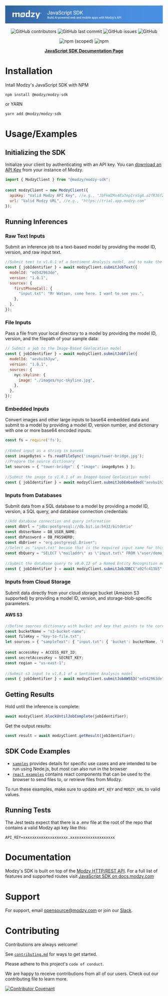 <div align="center">

![javascript-sdk-github-banner.png](javascript-sdk-github-banner.png)

![GitHub contributors](https://img.shields.io/github/contributors/modzy/sdk-javascript?logo=GitHub&style=flat)
![GitHub last commit](https://img.shields.io/github/last-commit/modzy/sdk-javascript?logo=GitHub&style=flat)
![GitHub issues](https://img.shields.io/github/issues-raw/modzy/sdk-javascript?logo=github&style=flat)
![GitHub](https://img.shields.io/github/license/modzy/sdk-javascript?logo=apache&style=flat)

![npm (scoped)](https://img.shields.io/npm/v/@modzy/modzy-sdk?logo=npm)
![npm](https://img.shields.io/npm/dm/@modzy/modzy-sdk?logo=npm)

**[JavaScript SDK Documentation Page](https://docs.modzy.com/docs/javascript)**

</div>

# Installation

Intall Modzy's JavaScript SDK with NPM

```bash
npm install @modzy/modzy-sdk
```
or YARN

```bash
yarn add @modzy/modzy-sdk
```

# Usage/Examples

## Initializing the SDK
Initialize your client by authenticating with an API key. You can [download an API Key](https://docs.modzy.com/docs/view-and-manage-api-keys#download-team-api-key) from your instance of Modzy.

```javascript
import { ModzyClient } from "@modzy/modzy-sdk";

const modzyClient = new ModzyClient({
  apiKey: "Valid Modzy API Key", //e.g., "JbFkWZMx4Ea3epIrxSgA.a2fR36fZi3sdFPoztAXT"
  url: "Valid Modzy URL", //e.g., "https://trial.app.modzy.com"
});
```

## Running Inferences
### Raw Text Inputs
Submit an inference job to a text-based model by providing the model ID, version, and raw input text.

```javascript
//Submit text to v1.0.1 of a Sentiment Analysis model, and to make the job explainable, change explain=True
const { jobIdentifier } = await modzyClient.submitJobText({
  modelId: "ed542963de",
  version: "1.0.1",
  sources: {
    firstPhoneCall: {
      "input.txt": "Mr Watson, come here. I want to see you.",
    },
  },
});
```

### File Inputs
Pass a file from your local directory to a model by providing the model ID, version, and the filepath of your sample data:

```javascript
// Submit a job to the Image-Based Geolocation model
const { jobIdentifier } = await modzyClient.submitJobFile({
  modelId: "aevbu1h3yw",
  version: "1.0.1",
  sources: {
    nyc-skyline: {
      image: "./images/nyc-skyline.jpg",
    },
  },
});
```

### Embedded Inputs
Convert images and other large inputs to base64 embedded data and submit to a model by providing a model ID, version number, and dictionary with one or more base64 encoded inputs:

```javascript
const fs = require('fs');

//Embed input as a string in base64
const imageBytes = fs.readFileSync('images/tower-bridge.jpg');
//Prepare the source dictionary
let sources = { "tower-bridge": { "image": imageBytes } };

//Submit the image to v1.0.1 of an Imaged-based Geolocation model
const { jobIdentifier } = await modzyClient.submitJobEmbedded("aevbu1h3yw", "1.0.1", "application/octet-stream", sources);
```

### Inputs from Databases
Submit data from a SQL database to a model by providing a model ID, version, a SQL query, and database connection credentials:

```javascript
//Add database connection and query information
const dbUrl = "jdbc:postgresql://db.bit.io:5432/bitdotio"
const dbUserName = DB_USER_NAME;
const dbPassword = DB_PASSWORD;
const dbDriver = "org.postgresql.Driver";
//Select as "input.txt" becase that is the required input name for this model
const dbQuery = "SELECT \"mailaddr\" as \"input.txt\" FROM \"user/demo_repo\".\"atl_parcel_attr\" LIMIT 10;";

//Submit the database query to v0.0.12 of a Named Entity Recognition model
const { jobIdentifier } = await modzyClient.submitJobJDBC("a92fc413b5", "0.0.12", dbUrl, dbUserName, dbPassword, dbDriver, dbQuery)}
```

### Inputs from Cloud Storage
Submit data directly from your cloud storage bucket (Amazon S3 supported) by providing a model ID, version, and storage-blob-specific parameters.

#### AWS S3
```javascript
//Define sources dictionary with bucket and key that points to the correct file in your s3 bucket
const bucketName = "s3-bucket-name";
const fileKey = "key-to-file.txt";
let sources = { "sampleText": { "input.txt": { 'bucket': bucketName, 'key': fileKey } } };

const accessKey = ACCESS_KEY_ID;
const secretAccessKey = SECRET_KEY;
const region = "us-east-1";

//Submit s3 input to v1.0.1 of a Sentiment Analysis model
const { jobIdentifier } = await modzyClient.submitJobAWSS3("ed542963de", "1.0.1", accessKey, secretAccessKey, region, sources)
```

## Getting Results
Hold until the inference is complete:

```javascript
await modzyClient.blockUntilJobComplete(jobIdentifier);
```

Get the output results:

```javascript
const result = await modzyClient.getResult(jobIdentifier);
```

## SDK Code Examples

* [`samples`](https://github.com/modzy/sdk-javascript/tree/main/samples) provides details for specific use cases and are intended to be run using Node.js, but most can also run in the browser
* [`react examples`](https://github.com/modzy/sdk-javascript/tree/main/samples/react%20examples) contains react components that can be used to the browser to send files to, or retrieve files from Modzy.
 
To run these examples, make sure to update `API_KEY` and `MODZY_URL` to valid values.

## Running Tests

The Jest tests expect that there is a .env file at the root of the repo that contains a valid Modzy api key like this:

```
API_KEY=xxxxxxxxxxxxxxxxxxxx.xxxxxxxxxxxxxxxxxxxx
```

# Documentation

Modzy's SDK is built on top of the [Modzy HTTP/REST API](https://docs.modzy.com/reference/introduction). For a full list of features and supported routes visit [JavaScript SDK on docs.modzy.com](https://docs.modzy.com/docs/javascript)

# Support

For support, email opensource@modzy.com or join our [Slack](https://www.modzy.com/slack).

# Contributing

Contributions are always welcome!

See [`contributing.md`](https://github.com/modzy/sdk-javascript/tree/main/contributing.adoc) for ways to get started.

Please adhere to this project's `code of conduct`.

We are happy to receive contributions from all of our users. Check out our contributing file to learn more.

[![Contributor Covenant](https://img.shields.io/badge/Contributor%20Covenant-v2.0%20adopted-ff69b4.svg)](https://github.com/modzy/sdk-javascript/tree/main/CODE_OF_CONDUCT.md)
